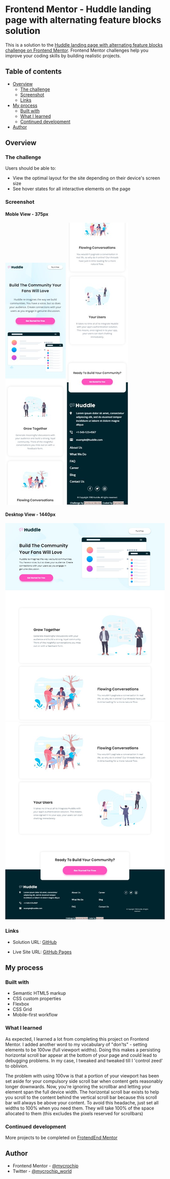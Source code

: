 # Frontend Mentor - Huddle landing page with alternating feature blocks solution

This is a solution to the [Huddle landing page with alternating feature blocks challenge on Frontend Mentor](https://www.frontendmentor.io/challenges/huddle-landing-page-with-alternating-feature-blocks-5ca5f5981e82137ec91a5100). Frontend Mentor challenges help you improve your coding skills by building realistic projects. 


## Table of contents

- [Overview](#overview)
  - [The challenge](#the-challenge)
  - [Screenshot](#screenshot)
  - [Links](#links)
- [My process](#my-process)
  - [Built with](#built-with)
  - [What I learned](#what-i-learned)
  - [Continued development](#continued-development)
- [Author](#author)

## Overview

### The challenge

Users should be able to:

- View the optimal layout for the site depending on their device's screen size
- See hover states for all interactive elements on the page


### Screenshot

#### Moble View - 375px
![Mobile View - 375px](images/screenshot-mobile--a.jpg) ![Mobile View - 375px](images/screenshot-mobile--b.jpg)

#### Desktop View - 1440px
![Desktop View - 1440px](images/screenshot-desktop--a.jpg) ![Desktop View - 1440px](images/screenshot-desktop--b.jpg)


### Links

- Solution URL: [GitHub](https://github.com/mycrochip/huddle-landing-page-with-alternating-feature-blocks.git)

- Live Site URL: [GitHub Pages](https://mycrochip.github.io/huddle-landing-page-with-alternating-feature-blocks/)



## My process

### Built with

- Semantic HTML5 markup
- CSS custom properties
- Flexbox
- CSS Grid
- Mobile-first workflow


### What I learned

As expected, I learned a lot from completing this project on Frontend Mentor. I added another word to my vocabulary of "don'ts" - setting elements to be 100vw (full viewport widths). Doing this makes a persisting horizontal scroll bar appear at the bottom of your page and could lead to debugging problems. In my case, I tweaked and tweaked till I 'control zeed' to oblivion. 

The problem with using 100vw is that a portion of your viewport has been set aside for your compulsory side scroll bar when content gets reasonably longer downwards. Now, you're ignoring the scrollbar and letting your element span the full device width. The horizontal scroll bar exists to help you scroll to the content behind the vertical scroll bar because this scroll bar will always be above your content. To avoid this headache, just set all widths to 100% when you need them. They will take 100% of the space allocated to them (this excludes the pixels reserved for scrollbars)


### Continued development

More projects to be completed on [FrotendEnd Mentor](https://www.frontendmentor.io/)



## Author

- Frontend Mentor - [@mycrochip](https://www.frontendmentor.io/profile/mycrochip)
- Twitter - [@mycrochip_world](https://www.twitter.com/mycrochip_world)